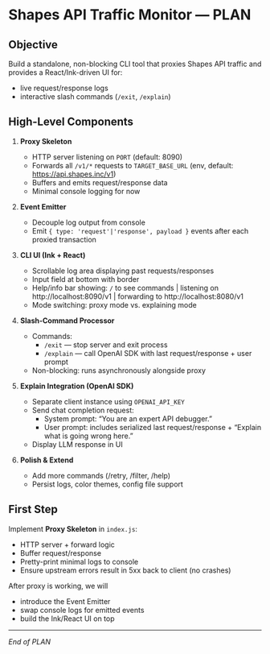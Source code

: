# Shapes API Traffic Monitor — PLAN

## Objective
Build a standalone, non-blocking CLI tool that proxies Shapes API traffic and provides a React/Ink-driven UI for:
  - live request/response logs
  - interactive slash commands (`/exit`, `/explain`)

## High-Level Components
1. **Proxy Skeleton**
   - HTTP server listening on `PORT` (default: 8090)
   - Forwards all `/v1/*` requests to `TARGET_BASE_URL` (env, default: https://api.shapes.inc/v1)
   - Buffers and emits request/response data
   - Minimal console logging for now

2. **Event Emitter**
   - Decouple log output from console
   - Emit `{ type: 'request'|'response', payload }` events after each proxied transaction

3. **CLI UI (Ink + React)**
   - Scrollable log area displaying past requests/responses
   - Input field at bottom with border
   - Help/info bar showing:
       `/` to see commands | listening on http://localhost:8090/v1 | forwarding to http://localhost:8080/v1
   - Mode switching: proxy mode vs. explaining mode

4. **Slash-Command Processor**
   - Commands:
     - `/exit` — stop server and exit process
     - `/explain` — call OpenAI SDK with last request/response + user prompt
   - Non-blocking: runs asynchronously alongside proxy

5. **Explain Integration (OpenAI SDK)**
   - Separate client instance using `OPENAI_API_KEY`
   - Send chat completion request:
       - System prompt: “You are an expert API debugger.”
       - User prompt: includes serialized last request/response + “Explain what is going wrong here.”
   - Display LLM response in UI

6. **Polish & Extend**
   - Add more commands (/retry, /filter, /help)
   - Persist logs, color themes, config file support

## First Step
Implement **Proxy Skeleton** in `index.js`:
  - HTTP server + forward logic
  - Buffer request/response
  - Pretty-print minimal logs to console
  - Ensure upstream errors result in 5xx back to client (no crashes)

After proxy is working, we will
  - introduce the Event Emitter
  - swap console logs for emitted events
  - build the Ink/React UI on top

---
*End of PLAN*